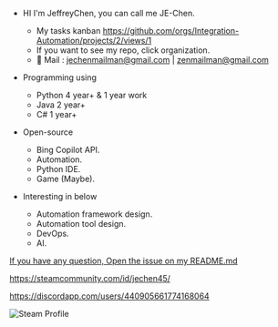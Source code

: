 * HI I'm JeffreyChen, you can call me JE-Chen.
  * My tasks kanban https://github.com/orgs/Integration-Automation/projects/2/views/1
  * If you want to see my repo, click organization.
  * 📧 Mail : jechenmailman@gmail.com | zenmailman@gmail.com 

* Programming using
  * Python 4 year+ & 1 year work
  * Java  2 year+
  * C# 1 year+

* Open-source
  * Bing Copilot API.
  * Automation.
  * Python IDE.
  * Game (Maybe).

* Interesting in below
  * Automation framework design.
  * Automation tool design.
  * DevOps.
  * AI.

[If you have any question, Open the issue on my README.md](README.md)

https://steamcommunity.com/id/jechen45/

https://discordapp.com/users/440905661774168064

![Steam Profile](https://steam-status.vercel.app/status/?steamid=76561198220185375)
